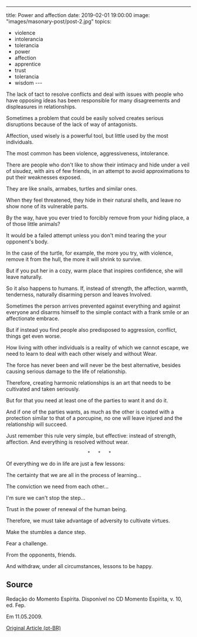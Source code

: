 ---
title: Power and affection
date: 2019-02-01 19:00:00
image: "images/masonary-post/post-2.jpg"
topics: 
- violence
- intolerancia
- tolerancia
- power
- affection
- apprentice
- trust
- tolerancia
- wisdom
--- 

The lack of tact to resolve conflicts and deal with issues with people who
have opposing ideas has been responsible for many disagreements and
displeasures in relationships.

Sometimes a problem that could be easily solved creates serious
disruptions because of the lack of way of antagonists.

Affection, used wisely is a powerful tool, but little used by the
most individuals.

The most common has been violence, aggressiveness, intolerance.

There are people who don't like to show their intimacy and hide under a
veil of sisudez, with airs of few friends, in an attempt to avoid approximations
to put their weaknesses exposed.

They are like snails, armabes, turtles and similar ones.

When they feel threatened, they hide in their natural shells, and leave no
show none of its vulnerable parts.

By the way, have you ever tried to forcibly remove from your hiding place, a
of those little animals?

It would be a failed attempt unless you don't mind tearing the
your opponent's body.

In the case of the turtle, for example, the more you try, with violence,
remove it from the hull, the more it will shrink to survive.

But if you put her in a cozy, warm place that inspires confidence,
she will leave naturally.

So it also happens to humans. If, instead of strength, the
affection, warmth, tenderness, naturally disarming person and leaves
Involved.

Sometimes the person arrives prevented against everything and against everyone and disarms himself to the
simple contact with a frank smile or an affectionate embrace.

But if instead you find people also predisposed to aggression,
conflict, things get even worse.

How living with other individuals is a reality of which we cannot
escape, we need to learn to deal with each other wisely and without
Wear.

The force has never been and will never be the best alternative, besides causing serious
damage to the life of relationship.

Therefore, creating harmonic relationships is an art that needs to be cultivated
and taken seriously.

But for that you need at least one of the parties to want it and do it.

And if one of the parties wants, as much as the other is coated with a
protection similar to that of a porcupine, no one will leave injured and the
relationship will succeed.

Just remember this rule very simple, but effective: instead of strength, affection. And
everything is resolved without wear.

                                   *   *   *

Of everything we do in life are just a few lessons:

The certainty that we are all in the process of learning...

The conviction we need from each other...

I'm sure we can't stop the step...

Trust in the power of renewal of the human being.

Therefore, we must take advantage of adversity to cultivate virtues.

Make the stumbles a dance step.

Fear a challenge.

From the opponents, friends.

And withdraw, under all circumstances, lessons to be happy.

## Source
Redação do Momento Espírita.
Disponível no CD Momento Espírita, v. 10, ed. Fep.

Em 11.05.2009.


[Original Article (pt-BR)](http://www.momento.com.br/pt/ler_texto.php?id=1203)
